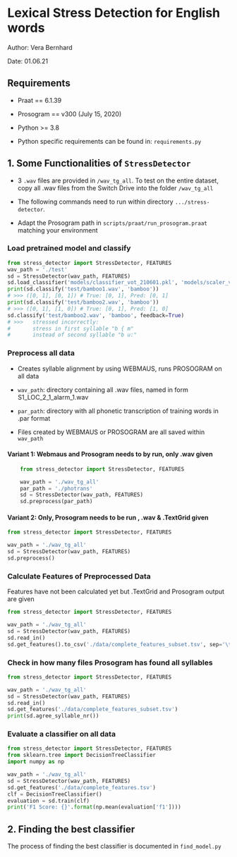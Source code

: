 # Lexical Stress Detection for English words

Author: Vera Bernhard

Date: 01.06.21

## Requirements

- Praat == 6.1.39

- Prosogram == v300 (July 15, 2020)

- Python >= 3.8

- Python specific requirements can be found in:
  `requirements.py`

## 1. Some Functionalities of `StressDetector`

- 3 `.wav` files are provided in `/wav_tg_all`. To test on the entire dataset, copy all .wav files from the Switch Drive into the folder `/wav_tg_all`

- The following commands need to run within directory `.../stress-detector`.

- Adapt the Prosogram path in `scripts/praat/run_prosogram.praat` matching your environment

### Load pretrained model and classify

```python
from stress_detector import StressDetector, FEATURES
wav_path = './test'
sd = StressDetector(wav_path, FEATURES)
sd.load_classifier('models/classifier_vot_210601.pkl', 'models/scaler_vot_210601.pkl')
print(sd.classify('test/bamboo1.wav', 'bamboo'))
# >>> ([0, 1], [0, 1]) # True: [0, 1], Pred: [0, 1]
print(sd.classify('test/bamboo2.wav', 'bamboo'))
# >>> ([0, 1], [1, 0]) # True: [0, 1], Pred: [1, 0]
sd.classify('test/bamboo2.wav', 'bamboo', feedback=True)
# >>>   stressed incorrectly:
#       stress in first syllable "b { m"
#       instead of second syllable "b u:"
```

### Preprocess all data

- Creates syllable alignment by using WEBMAUS, runs PROSOGRAM on all data

- `wav_path`: directory containing all .wav files, named in form S1_LOC_2_1_alarm_1.wav

- `par_path`: directory with all phonetic transcription of training words in .par format

- Files created by WEBMAUS or PROSOGRAM are all saved within `wav_path`

#### Variant 1: Webmaus and Prosogram needs to by run, only .wav given

```python
    from stress_detector import StressDetector, FEATURES

    wav_path = './wav_tg_all'
    par_path = './photrans'
    sd = StressDetector(wav_path, FEATURES)
    sd.preprocess(par_path)

```

#### Variant 2: Only, Prosogram needs to be run , .wav & .TextGrid given

```python
from stress_detector import StressDetector, FEATURES

wav_path = './wav_tg_all'
sd = StressDetector(wav_path, FEATURES)
sd.preprocess()

```

### Calculate Features of Preprocessed Data

Features have not been calculated yet but .TextGrid and Prosogram output are given

```python
from stress_detector import StressDetector, FEATURES

wav_path = './wav_tg_all'
sd = StressDetector(wav_path, FEATURES)
sd.read_in()
sd.get_features().to_csv('./data/complete_features_subset.tsv', sep='\t')
```

### Check in how many files Prosogram has found all syllables

```python
from stress_detector import StressDetector, FEATURES

wav_path = './wav_tg_all'
sd = StressDetector(wav_path, FEATURES)
sd.read_in()
sd.get_features('./data/complete_features_subset.tsv')
print(sd.agree_syllable_nr())
```

### Evaluate a classifier on all data

```python
from stress_detector import StressDetector, FEATURES
from sklearn.tree import DecisionTreeClassifier
import numpy as np

wav_path = './wav_tg_all'
sd = StressDetector(wav_path, FEATURES)
sd.get_features('./data/complete_features.tsv')
clf = DecisionTreeClassifier()
evaluation = sd.train(clf)
print('F1 Score: {}'.format(np.mean(evaluation['f1'])))
```

## 2. Finding the best classifier

The process of finding the best classifier is documented in `find_model.py`
